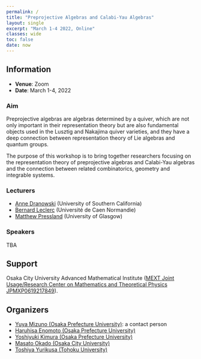 ```yaml
---
permalink: /
title: "Preprojective Algebras and Calabi-Yau Algebras"
layout: single
excerpt: "March 1-4 2022, Online"
classes: wide
toc: false
date: now
---
```


## Information 

- **Venue**: Zoom  
- **Date**: March 1-4, 2022


### Aim

Preprojective algebras are algebras determined by a quiver, which are not only important in their representation theory but are also fundamental objects used in the Lusztig and Nakajima quiver varieties, and they have a deep connection between representation theory of Lie algebras and quantum groups.

The purpose of this workshop is to bring together researchers focusing on
the representation theory of preprojective algebras and Calabi-Yau algebras and the connection between related combinatorics, geometry and integrable systems.

### Lecturers
- [Anne Dranowski](http://annedranowski.surge.sh/) (University of Southern California)
- [Bernard Leclerc](https://leclercb.users.lmno.cnrs.fr/) (Université de Caen Normandie)
- [Matthew Pressland](https://mdpressland.github.io/) (University of Glasgow)

### Speakers
TBA

## Support
Osaka City University Advanced Mathematical Institute ([MEXT Joint Usage/Research Center on Mathematics and Theoretical Physics JPMXP0619217849](http://www.sci.osaka-cu.ac.jp/OCAMI/joint/joint-usage_e.html)).

## Organizers

- [Yuya Mizuno (Osaka Prefecture University)](https://researchmap.jp/y-mizuno?lang=en): a contact person
- [Haruhisa Enomoto (Osaka Prefecture University)](https://haruhisa-enomoto.github.io/)
- [Yoshiyuki Kimura (Osaka Prefecture University)](https://researchmap.jp/ysykmr?lang=en)
- [Masato Okado (Osaka City University)](http://www.sci.osaka-cu.ac.jp/~okado/index-e.html)
- [Toshiya Yurikusa (Tohoku University)](https://sites.google.com/view/toshiya-yurikusa)